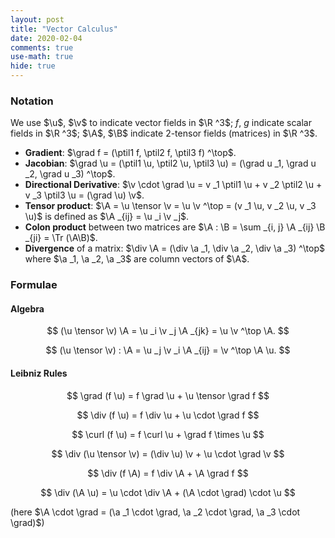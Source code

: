 ```yaml
---
layout: post
title: "Vector Calculus"
date: 2020-02-04
comments: true
use-math: true
hide: true
---
```


### Notation

$\newcommand{\tensor}{\otimes}$
$\newcommand{\grad}{\nabla}$
$\newcommand{\u}{\boldsymbol u}$
$\newcommand{\v}{\boldsymbol v}$
$\newcommand{\A}{\boldsymbol A}$
$\newcommand{\a}{\boldsymbol a}$
$\newcommand{\B}{\boldsymbol B}$
$\newcommand{\R}{\mathbb R}$
$\newcommand{\Tr}{\operatorname{Tr}}$
$\newcommand{\curl}{\operatorname{curl}}$
$\renewcommand{\div}{\operatorname{div}}$
$\newcommand{\ptil}[1]{\partial _{x _#1}}$
We use $\u$, $\v$ to indicate vector fields in $\R ^3$; $f$, $g$ indicate scalar fields in $\R ^3$; $\A$, $\B$ indicate 2-tensor fields (matrices) in $\R ^3$.

* **Gradient**: $\grad f = (\ptil1 f, \ptil2 f, \ptil3 f) ^\top$.
* **Jacobian**: $\grad \u = (\ptil1 \u, \ptil2 \u, \ptil3 \u) = (\grad u _1, \grad u _2, \grad u _3) ^\top$.
* **Directional Derivative**: $\v \cdot \grad \u = v _1 \ptil1 \u + v _2 \ptil2 \u + v _3 \ptil3 \u = (\grad \u) \v$.
* **Tensor product**: $\A = \u \tensor \v = \u \v ^\top = (v _1 \u, v _2 \u, v _3 \u)$ is defined as $\A _{ij} = \u _i \v _j$.
* **Colon product** between two matrices are $\A : \B = \sum _{i, j} \A _{ij} \B _{ji} = \Tr (\A\B)$.
* **Divergence** of a matrix: $\div \A = (\div \a _1, \div \a _2, \div \a _3) ^\top$ where $\a _1, \a _2, \a _3$ are column vectors of $\A$.

### Formulae

#### Algebra 

$$
    (\u \tensor \v) \A = \u _i \v _j \A _{jk} = \u \v ^\top \A.
$$

$$
    (\u \tensor \v) : \A = \u _j \v _i \A _{ij} = \v ^\top \A \u.
$$

#### Leibniz Rules

$$
    \grad (f \u) = f \grad \u + \u \tensor \grad f
$$

$$
    \div (f \u) = f \div \u + \u \cdot \grad f
$$

$$
    \curl (f \u) = f \curl \u + \grad f \times \u
$$

$$
    \div (\u \tensor \v) = (\div \u) \v + \u \cdot \grad \v
$$

$$
    \div (f \A) = f \div \A + \A \grad f
$$

$$
    \div (\A \u) = \u \cdot \div \A + (\A \cdot \grad) \cdot \u
$$

(here $\A \cdot \grad = (\a _1 \cdot \grad, \a _2 \cdot \grad, \a _3 \cdot \grad)$)